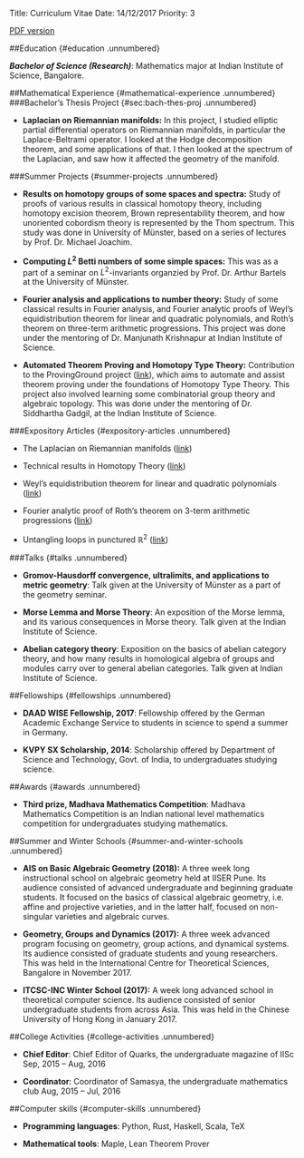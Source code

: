Title: Curriculum Vitae
Date: 14/12/2017
Priority: 3

[PDF version](pdfs/cv/cv.pdf)

##Education {#education .unnumbered}

***Bachelor of Science (Research)***:  Mathematics major
at Indian Institute of Science, Bangalore.

##Mathematical Experience {#mathematical-experience .unnumbered}
###Bachelor’s Thesis Project {#sec:bach-thes-proj .unnumbered}

-   **Laplacian on Riemannian manifolds:**
	In this project, I studied elliptic partial differential operators on Riemannian manifolds, in particular
    the Laplace-Beltrami operator. I looked at the Hodge decomposition theorem, and some applications of that.
    I then looked at the spectrum of the Laplacian, and saw how it affected the geometry of the manifold.

###Summer Projects {#summer-projects .unnumbered}

-   **Results on homotopy groups of some spaces and spectra:**
    Study of proofs of various results in classical homotopy theory,
    including homotopy excision theorem, Brown representability theorem,
    and how unoriented cobordism theory is represented by the Thom
    spectrum. This study was done in University of Münster, based on a
    series of lectures by Prof. Dr. Michael Joachim.

-   **Computing $L^2$ Betti numbers of some simple spaces:**
    This was as a part of a seminar on $L^2$-invariants organzied
    by Prof. Dr. Arthur Bartels at the University of Münster.

-   **Fourier analysis and applications to number theory:**
    Study of some classical results in Fourier analysis, and Fourier
    analytic proofs of Weyl’s equidistribution theorem for linear and
    quadratic polynomials, and Roth’s theorem on three-term
    arithmetic progressions. This project was done under the mentoring
    of Dr. Manjunath Krishnapur at Indian Institute of Science.

-   **Automated Theorem Proving and Homotopy Type Theory:**
    Contribution to the ProvingGround project
    ([link](https://github.com/siddhartha-gadgil/ProvingGround)), which
    aims to automate and assist theorem proving under the foundations of
    Homotopy Type Theory. This project also involved learning some
    combinatorial group theory and algebraic topology. This was done
    under the mentoring of Dr. Siddhartha Gadgil, at the Indian
    Institute of Science.

###Expository Articles {#expository-articles .unnumbered}

-   <span>The Laplacian on Riemannian manifolds</span>
    ([link](https://sayantangkhan.github.io/pages/pdfs/thesis_summary/thesis-summary.pdf))

-   <span>Technical results in Homotopy Theory</span>
    ([link](https://sayantangkhan.github.io/expository_articles/web/technical_results.pdf))

-   <span>Weyl’s equidistribution theorem for linear and quadratic
    polynomials</span>
    ([link](https://sayantangkhan.github.io/expository_articles/web/weyls.pdf))

-   <span>Fourier analytic proof of Roth’s theorem on 3-term arithmetic
    progressions</span>
    ([link](https://sayantangkhan.github.io/expository_articles/web/roths.pdf))

-   <span>Untangling loops in punctured $\mathbb{R}^2$</span>
    ([link](https://sayantangkhan.github.io/expository_articles/web/punctured_plane.pdf))

###Talks {#talks .unnumbered}

-   **Gromov-Hausdorff convergence, ultralimits, and applications to
    metric geometry**: Talk given at the University of Münster as a part
    of the geometry seminar.

-   **Morse Lemma and Morse Theory**: An exposition of the Morse lemma,
    and its various consequences in Morse theory. Talk given at the
    Indian Institute of Science.

-   **Abelian category theory**: Exposition on the basics of abelian
    category theory, and how many results in homological algebra of
    groups and modules carry over to general abelian categories. Talk
    given at Indian Institute of Science.

##Fellowships {#fellowships .unnumbered}

-   **DAAD WISE Fellowship, 2017**: Fellowship offered by the German
    Academic Exchange Service to students in science to spend a summer
    in Germany.

-   **KVPY SX Scholarship, 2014**: Scholarship offered by Department of
    Science and Technology, Govt. of India, to undergraduates
    studying science.

##Awards {#awards .unnumbered}

-   **Third prize, Madhava Mathematics Competition**: Madhava
    Mathematics Competition is an Indian national level mathematics
    competition for undergraduates studying mathematics.

##Summer and Winter Schools {#summer-and-winter-schools .unnumbered}

-   **AIS on Basic Algebraic Geometry (2018):** A three week long instructional school on algebraic
          geometry held at IISER Pune. Its audience consisted of advanced undergraduate and
          beginning graduate students. It focused on the basics of classical algebraic geometry,
          i.e. affine and projective varieties, and in the latter half, focused on non-singular
          varieties and algebraic curves.

-   **Geometry, Groups and Dynamics (2017):** A three week advanced
    program focusing on geometry, group actions, and dynamical systems.
    Its audience consisted of graduate students and young researchers.
    This was held in the International Centre for Theoretical Sciences,
    Bangalore in November 2017.

-   **ITCSC-INC Winter School (2017):** A week long advanced school in
    theoretical computer science. Its audience consisted of senior
    undergraduate students from across Asia. This was held in the
    Chinese University of Hong Kong in January 2017.

##College Activities {#college-activities .unnumbered}

-   **Chief Editor**: Chief Editor of Quarks, the undergraduate magazine
    of IISc Sep, 2015 – Aug, 2016

-   **Coordinator**: Coordinator of Samasya, the undergraduate
    mathematics club Aug, 2015 – Jul, 2016

##Computer skills {#computer-skills .unnumbered}

-   **Programming languages**: Python, Rust, Haskell, Scala, TeX

-   **Mathematical tools**: Maple, Lean Theorem Prover


